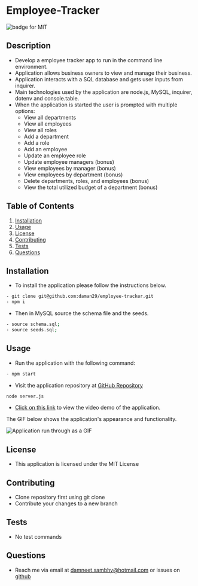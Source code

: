 # Employee-Tracker

![badge for MIT](https://img.shields.io/badge/license-MIT-brightgreen)

## Description
- Develop a employee tracker app to run in the command line environment.
- Application allows business owners to view and manage their business.
- Application interacts with a SQL database and gets user inputs from inquirer.
- Main technologies used by the application are node.js, MySQL, inquirer, dotenv and console.table.
- When the application is started the user is prompted with multiple options:
    - View all departments
    - View all employees
    - View all roles
    - Add a department
    - Add a role
    - Add an employee
    - Update an employee role
    - Update employee managers (bonus)
    - View employees by manager (bonus)
    - View employees by department (bonus)
    - Delete departments, roles, and employees (bonus)
    - View the total utilized budget of a department (bonus)

## Table of Contents
1. [Installation](#installation)
2. [Usage](#usage)
3. [License](#license)
4. [Contributing](#contributing)
5. [Tests](#tests)
6. [Questions](#questions)

## Installation
- To install the application please follow the instructions below.
```bash
- git clone git@github.com:daman29/employee-tracker.git
- npm i
```
- Then in MySQL source the schema file and the seeds.
```bash
- source schema.sql;
- source seeds.sql;
```

## Usage
- Run the application with the following command:
```bash
- npm start
```
- Visit the application repository at [GitHub Repository](https://github.com/daman29/employee-tracker)


```bash
node server.js
```
- [Click on this link](https://youtu.be/EK8SbDy6TwU) to view the video demo of the application.

The GIF below shows the application's appearance and functionality.

![Application run through as a GIF](./assets/images/demo-gif.gif)


## License
- This application is licensed under the MIT License

## Contributing
- Clone repository first using git clone
- Contribute your changes to a new branch

## Tests
- No test commands

## Questions
- Reach me via email at damneet.sambhy@hotmail.com or issues on [github](https://github.com/daman29)
